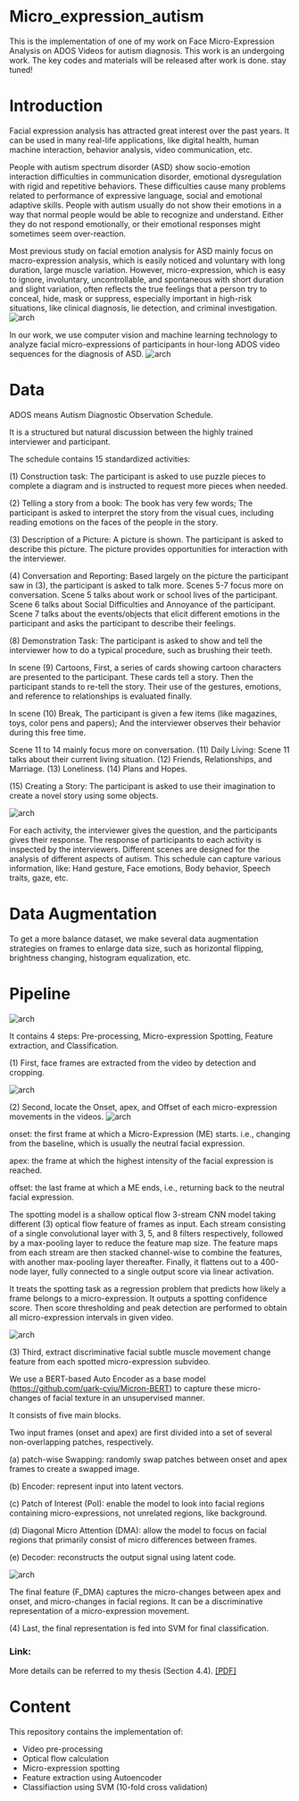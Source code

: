 # Micro_expression_autism
This is the implementation of one of my work on Face Micro-Expression Analysis on ADOS Videos for autism diagnosis.
This work is an undergoing work. The key codes and materials will be released after work is done. stay tuned!

# Introduction
Facial expression analysis has attracted great interest over the past years. It can be used in many real-life applications, like digital health, human machine interaction, behavior analysis, video communication, etc.

People with autism spectrum disorder (ASD) show socio-emotion interaction difficulties in communication disorder, emotional dysregulation with rigid and repetitive behaviors. These difficulties cause many problems related to performance of expressive language, social and emotional adaptive skills. People with autism usually do not show their emotions in a way that normal people would be able to recognize and understand. Either they do not respond emotionally, or their emotional responses might sometimes seem over-reaction.

Most previous study on facial emotion analysis for ASD mainly focus on macro-expression analysis, which is easily noticed and voluntary with long duration, large muscle variation. However, micro-expression, which is easy to ignore, involuntary, uncontrollable, and spontaneous with short duration and slight variation, often reflects the true feelings that a person try to conceal, hide, mask or suppress, especially important in high-risk situations, like clinical diagnosis, lie detection, and criminal investigation. 
![arch](fig/diff.png)

In our work, we use computer vision and machine learning technology to analyze facial micro-expressions of participants in hour-long ADOS video sequences for the diagnosis of ASD.
![arch](fig/ME_samples.png)

# Data
ADOS means Autism Diagnostic Observation Schedule.

It is a structured but natural discussion between the highly trained interviewer and participant. 

The schedule contains 15 standardized activities: 

(1) Construction task: The participant is asked to use puzzle pieces to complete a diagram and is instructed to request more pieces when needed.

(2) Telling a story from a book: The book has very few words; The participant is asked to interpret the story from the visual cues, including reading emotions on the faces of the people in the story.

(3) Description of a Picture: A picture is shown. The participant is asked to describe this picture. The picture provides opportunities for interaction with the interviewer.

(4) Conversation and Reporting: Based largely on the picture the participant saw in (3), the participant is asked to talk more.
Scenes 5-7 focus more on conversation.
Scene 5 talks about work or school lives of the participant.
Scene 6 talks about Social Difficulties and Annoyance of the participant.
Scene 7 talks about the events/objects that elicit different emotions in the participant and asks  the participant to describe their feelings.

(8) Demonstration Task: The participant is asked to show and tell the interviewer how to do a typical procedure, such as brushing their teeth.

In scene (9) Cartoons, First, a series of cards showing cartoon characters are presented to the participant. These cards tell a story. Then the participant stands to re-tell the story. Their use of the gestures, emotions, and reference to relationships is evaluated finally.

In scene (10) Break, The participant is given a few items (like magazines, toys, color pens and papers); And the interviewer observes their behavior during this free time.

Scene 11 to 14 mainly focus more on conversation.
(11) Daily Living: Scene 11 talks about their current living situation. (12) Friends, Relationships, and Marriage. (13) Loneliness. (14) Plans and Hopes.

(15) Creating a Story: The participant is asked to use their imagination to create a novel story using some objects. 

![arch](fig/data.png)

For each activity, the interviewer gives the question, and the participants gives their response.
The response of participants to each activity is inspected by the interviewers.
Different scenes are designed for the analysis of different aspects of autism. 
This schedule can capture various information, like:
Hand gesture,
Face emotions,
Body behavior,
Speech traits,
gaze, etc.

# Data Augmentation
To get a more balance dataset, we make several data augmentation strategies on frames to enlarge data size, such as horizontal flipping,  brightness changing, histogram equalization, etc.


# Pipeline

![arch](fig/ME_pipe.png)

It contains 4 steps: Pre-processing, Micro-expression Spotting, Feature extraction, and Classification.

(1) First, face frames are extracted from the video by detection and cropping.  

![arch](fig/step1.png)

(2) Second, locate the Onset, apex, and Offset of each micro-expression movements in the videos. 
![arch](fig/ME_apex.png)

onset: the first frame at which a Micro-Expression (ME) starts. i.e., changing from the baseline, which is usually the neutral facial expression.

apex: the frame at which the highest intensity of the facial expression is reached.

offset: the last frame at which a ME ends, i.e., returning back to the neutral facial expression.

The spotting model is a shallow optical flow 3-stream CNN model taking different (3) optical flow feature of frames as input. 
Each stream consisting of a single convolutional layer with 3, 5, and 8 filters respectively, followed by a max-pooling layer to reduce the feature map size. The feature maps from each stream are then stacked channel-wise to combine the features, with another max-pooling layer thereafter. Finally, it flattens out to a 400-node layer, fully connected to a single output score via linear activation. 

It treats the spotting task as a regression problem that predicts how likely a frame belongs to a micro-expression. It outputs a spotting confidence score. Then score thresholding and peak detection are performed to obtain all micro-expression intervals in given video.

![arch](fig/step2.png)

(3) Third, extract discriminative facial subtle muscle movement change feature from each spotted micro-expression subvideo. 

We use a BERT-based Auto Encoder as a base model (https://github.com/uark-cviu/Micron-BERT) to capture these micro-changes of facial texture in an unsupervised manner.

It consists of five main blocks. 

Two input frames (onset and apex) are first divided into a set of several non-overlapping patches, respectively.

(a) patch-wise Swapping: randomly swap patches between onset and apex frames to create a swapped image.

(b) Encoder: represent input into latent vectors. 

(c) Patch of Interest (PoI): enable the model to look into facial regions containing micro-expressions, not unrelated regions, like background.

(d) Diagonal Micro Attention (DMA): allow the model to focus on facial regions that primarily consist of micro differences between frames.

(e) Decoder: reconstructs the output signal using latent code.

![arch](fig/step3.png)

The final feature (F_DMA) captures the micro-changes between apex and onset, and micro-changes in facial regions.
It can be a discriminative representation of a micro-expression movement.

(4) Last, the final representation is fed into SVM for final classification.

### Link: 
More details can be referred to my thesis (Section 4.4). 
[[PDF]](https://researchrepository.wvu.edu/etd/11861/)

# Content
This repository contains the implementation of:
* Video pre-processing
* Optical flow calculation
* Micro-expression spotting
* Feature extraction using Autoencoder
* Classifiaction using SVM (10-fold cross validation)

  
